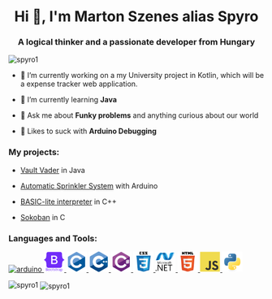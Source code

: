 <h1 align="center">Hi 👋, I'm Marton Szenes alias Spyro</h1>
<h3 align="center">A logical thinker and a passionate developer from Hungary</h3>

<p align="left"> <img src="https://komarev.com/ghpvc/?username=spyro1&label=Profile%20views&color=0e75b6&style=flat" alt="spyro1" /> </p>

- 🔭 I’m currently working on a my University project in Kotlin, which will be a expense tracker web application.

- 🌱 I’m currently learning **Java**

- 💬 Ask me about **Funky problems** and anything curious about our world

- 🥸 Likes to suck with **Arduino Debugging**

<h3 align="left"> My projects: </h3>

- [Vault Vader](https://github.com/Spyro1/Vault-Vader) in Java

- [Automatic Sprinkler System](https://github.com/Spyro1/SprinkleSystem) with Arduino

- [BASIC-lite interpreter](https://github.com/Spyro1/Basic-Lite-Interpreter) in C++

- [Sokoban](https://github.com/Spyro1/Sokoban) in C

<p align="left">
</p>

<h3 align="left">Languages and Tools:</h3>
<p align="left"> 
  <a href="https://www.arduino.cc/" target="_blank" rel="noreferrer"> <img src="https://cdn.worldvectorlogo.com/logos/arduino-1.svg" alt="arduino" width="40" height="40"/> </a> 
  <a href="https://getbootstrap.com" target="_blank" rel="noreferrer"> <img src="https://raw.githubusercontent.com/devicons/devicon/master/icons/bootstrap/bootstrap-plain-wordmark.svg" alt="bootstrap" width="40" height="40"/> </a> 
  <a href="https://www.cprogramming.com/" target="_blank" rel="noreferrer"> <img src="https://raw.githubusercontent.com/devicons/devicon/master/icons/c/c-original.svg" alt="c" width="40" height="40"/> </a>
  <a href="https://www.w3schools.com/cpp/" target="_blank" rel="noreferrer"> <img src="https://raw.githubusercontent.com/devicons/devicon/master/icons/cplusplus/cplusplus-original.svg" alt="cplusplus" width="40" height="40"/> </a> 
  <a href="https://www.w3schools.com/cs/" target="_blank" rel="noreferrer"> <img src="https://raw.githubusercontent.com/devicons/devicon/master/icons/csharp/csharp-original.svg" alt="csharp" width="40" height="40"/> </a> 
  <a href="https://www.w3schools.com/css/" target="_blank" rel="noreferrer"> <img src="https://raw.githubusercontent.com/devicons/devicon/master/icons/css3/css3-original-wordmark.svg" alt="css3" width="40" height="40"/> </a> 
  <a href="https://dotnet.microsoft.com/" target="_blank" rel="noreferrer"> <img src="https://raw.githubusercontent.com/devicons/devicon/master/icons/dot-net/dot-net-original-wordmark.svg" alt="dotnet" width="40" height="40"/> </a> 
  <a href="https://www.w3.org/html/" target="_blank" rel="noreferrer"> <img src="https://raw.githubusercontent.com/devicons/devicon/master/icons/html5/html5-original-wordmark.svg" alt="html5" width="40" height="40"/> </a>
  <a href="https://developer.mozilla.org/en-US/docs/Web/JavaScript" target="_blank" rel="noreferrer"> <img src="https://raw.githubusercontent.com/devicons/devicon/master/icons/javascript/javascript-original.svg" alt="javascript" width="40" height="40"/> </a> 
  <a href="https://www.python.org" target="_blank" rel="noreferrer"> <img src="https://raw.githubusercontent.com/devicons/devicon/master/icons/python/python-original.svg" alt="python" width="40" height="40"/> </a> </p>

<p><img align="left" src="https://github-readme-stats.vercel.app/api/top-langs?username=spyro1&show_icons=true&locale=en&layout=compact" alt="spyro1" /></p>

<p>&nbsp;<img align="center" src="https://github-readme-stats.vercel.app/api?username=spyro1&show_icons=true&locale=en" alt="spyro1" /></p>

<!--p align="left"> <a href="https://github.com/ryo-ma/github-profile-trophy"><img src="https://github-profile-trophy.vercel.app/?username=spyro1" alt="spyro1" /></a> </p-->
